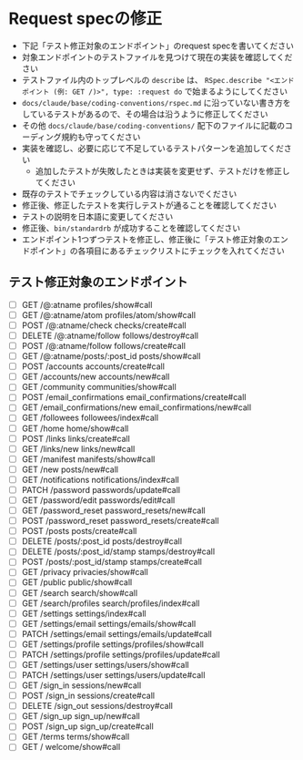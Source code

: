 # Request specの修正

- 下記「テスト修正対象のエンドポイント」のrequest specを書いてください
- 対象エンドポイントのテストファイルを見つけて現在の実装を確認してください
- テストファイル内のトップレベルの `describe` は、 `RSpec.describe "<エンドポイント (例: GET /)>", type: :request do` で始まるようにしてください
- `docs/claude/base/coding-conventions/rspec.md` に沿っていない書き方をしているテストがあるので、その場合は沿うように修正してください
- その他 `docs/claude/base/coding-conventions/` 配下のファイルに記載のコーディング規約も守ってください
- 実装を確認し、必要に応じて不足しているテストパターンを追加してください
  - 追加したテストが失敗したときは実装を変更せず、テストだけを修正してください
- 既存のテストでチェックしている内容は消さないでください
- 修正後、修正したテストを実行しテストが通ることを確認してください
- テストの説明を日本語に変更してください
- 修正後、`bin/standardrb` が成功することを確認してください
- エンドポイント1つずつテストを修正し、修正後に「テスト修正対象のエンドポイント」の各項目にあるチェックリストにチェックを入れてください

## テスト修正対象のエンドポイント

- [ ] GET /@:atname profiles/show#call
- [ ] GET /@:atname/atom profiles/atom/show#call
- [ ] POST /@:atname/check checks/create#call
- [ ] DELETE /@:atname/follow follows/destroy#call
- [ ] POST /@:atname/follow follows/create#call
- [ ] GET /@:atname/posts/:post_id posts/show#call
- [ ] POST /accounts accounts/create#call
- [ ] GET /accounts/new accounts/new#call
- [ ] GET /community communities/show#call
- [ ] POST /email_confirmations email_confirmations/create#call
- [ ] GET /email_confirmations/new email_confirmations/new#call
- [ ] GET /followees followees/index#call
- [ ] GET /home home/show#call
- [ ] POST /links links/create#call
- [ ] GET /links/new links/new#call
- [ ] GET /manifest manifests/show#call
- [ ] GET /new posts/new#call
- [ ] GET /notifications notifications/index#call
- [ ] PATCH /password passwords/update#call
- [ ] GET /password/edit passwords/edit#call
- [ ] GET /password_reset password_resets/new#call
- [ ] POST /password_reset password_resets/create#call
- [ ] POST /posts posts/create#call
- [ ] DELETE /posts/:post_id posts/destroy#call
- [ ] DELETE /posts/:post_id/stamp stamps/destroy#call
- [ ] POST /posts/:post_id/stamp stamps/create#call
- [ ] GET /privacy privacies/show#call
- [ ] GET /public public/show#call
- [ ] GET /search search/show#call
- [ ] GET /search/profiles search/profiles/index#call
- [ ] GET /settings settings/index#call
- [ ] GET /settings/email settings/emails/show#call
- [ ] PATCH /settings/email settings/emails/update#call
- [ ] GET /settings/profile settings/profiles/show#call
- [ ] PATCH /settings/profile settings/profiles/update#call
- [ ] GET /settings/user settings/users/show#call
- [ ] PATCH /settings/user settings/users/update#call
- [ ] GET /sign_in sessions/new#call
- [ ] POST /sign_in sessions/create#call
- [ ] DELETE /sign_out sessions/destroy#call
- [ ] GET /sign_up sign_up/new#call
- [ ] POST /sign_up sign_up/create#call
- [ ] GET /terms terms/show#call
- [ ] GET / welcome/show#call
